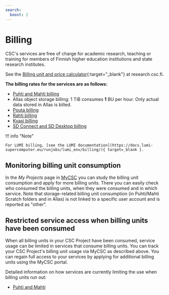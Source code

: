 ```yaml
---
search:
  boost: 2
---
```


# Billing

CSC's services are free of charge for academic research, teaching or training
for members of Finnish higher education institutions and state research institutes.

See the [Billing unit and price calculator](https://research.csc.fi/billing-units#buc){:target="_blank"}
at research.csc.fi.

**The billing rates for the services are as follows:**

* [Puhti and Mahti billing](../computing/hpc-billing.md)
* Allas object storage billing:  1 TiB consumes **1** BU per hour. Only actual
   data stored in Allas is billed.
* [Pouta billing](../cloud/pouta/accounting.md)
* [Rahti billing](../cloud/rahti/billing.md)
* [Kvasi billing](../computing/quantum-computing/kvasi/kvasi-billing.md)
* [SD Connect and SD Desktop billing](../data/sensitive-data/sd-access.md#default-storage-space-and-billing-units-consumption)



!!! info "Note"

    For LUMI billing, [see the LUMI documentation](https://docs.lumi-supercomputer.eu/runjobs/lumi_env/billing/){ target=_blank }.

## Monitoring billing unit consumption

In the _My Projects_ page in [MyCSC](https://my.csc.fi) you can study the
billing unit consumption and apply for more billing units. There you can easily
check who consumed the billing units, when they were consumed and in which
service. Note that storage-related billing unit consumption (in Puhti/Mahti Scratch folders and in
Allas) is not linked to a specific user account and is reported as "other".



## Restricted service access when billing units have been consumed

When all billing units in your CSC Project have been consumed, service usage can be limited in services that consume billing units. You can track your CSC Project's billing unit usage via MyCSC as described above. You can regain full access to your services by applying for additional billing units using the MyCSC portal.

Detailed information on how services are currently limiting the use when billing units run out:

* [Puhti and Mahti](../computing/usage-policy.md#running-out-of-billing-units)








